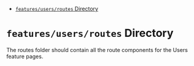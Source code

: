 <!-- START doctoc generated TOC please keep comment here to allow auto update -->
<!-- DON'T EDIT THIS SECTION, INSTEAD RE-RUN doctoc TO UPDATE -->

- [`features/users/routes` Directory](#featuresusersroutes-directory)

<!-- END doctoc generated TOC please keep comment here to allow auto update -->

# `features/users/routes` Directory

The routes folder should contain all the route components for the Users feature pages.
